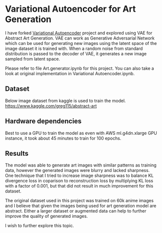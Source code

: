 # Variational Autoencoder for Art Generation

I have forked [Variational Autoencoder](https://github.com/developershutt/Autoencoders/tree/main/4%20-%20Variational%20Autoencoder) project and explored using VAE for Abstract Art Generation. VAE can work as Generative Adversarial Network which can be used for generating new images using the latent space of the image dataset it is trained with. When a random noise from standard distribution is passed to the decoder of VAE, it generates a new image sampled from latent space.

Please refer to file Art.generator.ipynb for this project. You can also take a look at original implementation in Variational Autoencoder.ipynb.

## Dataset
Below image dataset from kaggle is used to train the model.
https://www.kaggle.com/greg115/abstract-art

## Hardware dependencies
Best to use a GPU to train the model as even with AWS ml.g4dn.xlarge GPU instance, it took about 45 minutes to train for 100 epochs.

## Results
The model was able to generate art images with similar patterns as training data, however the generated images were blurry and lacked sharpness.
One technique that I tried to increase image sharpness was to balance KL divergence loss in coparison to reconstruction loss by multiplying KL loss with a factor of 0.001, but that did not result in much improvement for this dataset.

The original dataset used in this project was trained on 60k anime images and I believe that given the images being used for art generation model are abstract. Either a larger dataset or augmented data can help to further improve the quality of generated images.

I wish to further explore this topic.







